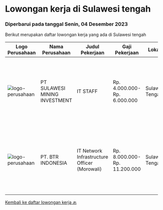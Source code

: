 
  # Lowongan kerja di Sulawesi tengah

  ### Diperbarui pada tanggal Senin, 04 Desember 2023

  Berikut merupakan daftar lowongan kerja yang ada di Sulawesi tengah

  |Logo Perusahaan | Nama Perusahaan | Judul Pekerjaan | Gaji Pekerjaan | Lokasi | Deskripsi | Tanggal diunggah | Pranala |
  | -------------- | --------------- | --------------- | --------- | --------- | -------------- | ------- | ----------- |
  |![logo-perusahaan](https://image-service-cdn.seek.com.au/65c392f5282293c6c8c1f44a744d14daa3a2ec2d/ee4dce1061f3f616224767ad58cb2fc751b8d2dc)|PT SULAWESI MINING INVESTMENT|IT STAFF|Rp. 4.000.000-Rp. 6.000.000|Sulawesi Tengah|Requirements : Pendidikan D3/S1 Teknik Informatika,Teknik Komputer, Ilmu Komputer atau ilmu komputer lainnya Berpengalaman minimal 2 tahun di bidang...|Senin, 13 November 2023|https://www.jobstreet.co.id/id/job/it-staff-4527296?token=0~349ed3de-37e5-40ca-8cb4-7e3971096f4d&sectionRank=1&jobId=jobstreet-id-job-4527296|
|![logo-perusahaan](https://image-service-cdn.seek.com.au/e485ab7df35321e7c56a0f346a3620264cb98499/ee4dce1061f3f616224767ad58cb2fc751b8d2dc)|PT. BTR INDONESIA|IT Network Infrastructure Officer (Morowali)|Rp. 8.000.000-Rp. 11.200.000|Sulawesi Tengah|Job Description: Responsible for the daily maintenance of user office environment, including hardware, software, and terminal operating systems....|Rabu, 08 November 2023|https://www.jobstreet.co.id/id/job/it-network-infrastructure-officer-morowali-4522742?token=0~349ed3de-37e5-40ca-8cb4-7e3971096f4d&sectionRank=2&jobId=jobstreet-id-job-4522742|


  [Kembali ke daftar lowongan kerja 🔙](../README.md#daftar-lowongan-kerja)
  